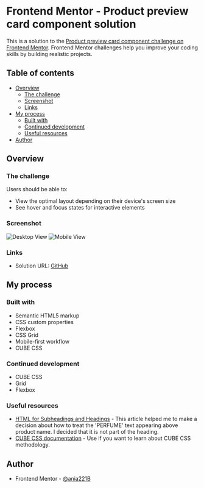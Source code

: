 # Frontend Mentor - Product preview card component solution

This is a solution to the [Product preview card component challenge on Frontend Mentor](https://www.frontendmentor.io/challenges/product-preview-card-component-GO7UmttRfa). Frontend Mentor challenges help you improve your coding skills by building realistic projects.

## Table of contents

- [Overview](#overview)
  - [The challenge](#the-challenge)
  - [Screenshot](#screenshot)
  - [Links](#links)
- [My process](#my-process)
  - [Built with](#built-with)
  - [Continued development](#continued-development)
  - [Useful resources](#useful-resources)
- [Author](#author)

## Overview

### The challenge

Users should be able to:

- View the optimal layout depending on their device's screen size
- See hover and focus states for interactive elements

### Screenshot

![Desktop View](screenshots/Frontend%20Mentor%20Product%20preview%20card%20component%20Desktop.png.jpg)
![Mobile View](screenshots/Frontend%20Mentor%20Product%20preview%20card%20component%20Mobile.png.jpg)

### Links

- Solution URL: [GitHub](https://github.com/ania221B/product-preview-card)

## My process

### Built with

- Semantic HTML5 markup
- CSS custom properties
- Flexbox
- CSS Grid
- Mobile-first workflow
- CUBE CSS

### Continued development

- CUBE CSS
- Grid
- Flexbox

### Useful resources

- [HTML for Subheadings and Headings](https://css-tricks.com/html-for-subheadings-and-headings/) - This article helped me to make a decision about how to treat the 'PERFUME' text appearing above product name. I decided that it is not part of the heading.
- [CUBE CSS documentation](https://cube.fyi/) - Use if you want to learn about CUBE CSS methodology.

## Author

- Frontend Mentor - [@ania221B](https://www.frontendmentor.io/profile/ania221B)
